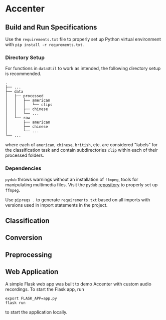 # Accenter

## Build and Run Specifications
Use the `requirements.txt` file to properly set up Python virtual environment with `pip install -r requrements.txt`.

### Directory Setup
For functions in `dataUtil` to work as intended, the following directory setup is recommended.

    .
    ├── ...
    ├── data
    │   ├── processed
    │   │   ├── american
    │   │   │   └── clips
    │   │   ├── chinese
    │   │   └── ...
    │   └── raw
    │       ├── american
    │       ├── chinese
    │       └── ...
    └── ...
    
where each of `american`, `chinese`, `british`, etc. are considered "labels" for the classification
task and contain subdirectories `clip` within each of their processed folders.

### Dependencies
`pydub` throws warnings without an installation of `ffmpeg`, tools for manipulating multimedia files.
Visit the `pydub` [repository](https://github.com/jiaaro/pydub#getting-ffmpeg-set-up) to properly set up `ffmpeg`.

Use `pipreqs .` to generate `requirements.txt` based on all imports with versions used in import statements in the
project. 

## Classification

## Conversion

## Preprocessing

## Web Application
A simple Flask web app was built to demo Accenter with custom audio recordings. To start the Flask app, run
```
export FLASK_APP=app.py
flask run
```
to start the application locally.
